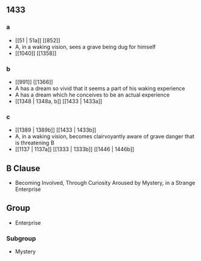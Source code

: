 ## 1433
### a
- [[51 | 51a]] [[852]] 
- A, in a waking vision, sees a grave being dug for himself
- [[1040]] [[1358]] 

### b
- [[991]] [[1366]] 
- A has a dream so vivid that it seems a part of his waking experience
- A has a dream which he conceives to be an actual experience
- [[1348 | 1348a, b]] [[1433 | 1433a]] 

### c
- [[1389 | 1389b]] [[1433 | 1433b]] 
- A, in a waking vision, becomes clairvoyantly aware of grave danger that is threatening B
- [[1137 | 1137a]] [[1333 | 1333b]] [[1446 | 1446b]] 

## B Clause
- Becoming Involved, Through Curiosity Aroused by Mystery, in a Strange Enterprise

## Group
- Enterprise

### Subgroup
- Mystery

